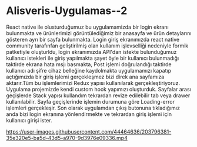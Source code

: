 # Alisveris-Uygulamas--2
React native ile olusturduğumuz bu uygulamamizda bir login ekranı bulunmakta ve ürünlerimizi görüntülediğimiz bir anasayfa ve ürün detaylarını gösteren ayrı bir sayfa bulunmakta.
Login giriş ekranımızda react native community tarafınfan geliştirilmiş olan kullanım işlevselliği nedeniyle formik patketiyle oluşturldu,
login ekranımızda API'dan istekte bulunduğumuz  kullanıcı istekleri ile giriş yapılmakta şayet öyle bir kullanıcı bulunmadığı taktirde ekrana hata msjı basmakta,
Post işlemi doğrulandığı taktirde kullanıcı adı şifre cihaz belleğine kaydolmakta uygulamamızı kapatıp açtığımızda bir giriş işlemi gerçekleşmez bizi direk ana sayfamıza
aktarır.Tüm bu işlemlerimizi Redux yapısı kullanılarak gerçekleştiriyoruz.
Uygulama projemizde kendi custom hook yapımızı oluşturduk.
Sayfalar arası geçişlerde Stack yapısı kullandım tekrardan revize edilebilir tab veya drawer kullanılabilir.
Sayfa geçişlerinde işlemin durumuna göre Loading-error işlemleri gerçekleşir.
Son olarak uygulamdan çıkış butonuna tıkladığımız anda bizi login ekranına yönlendirmekte ve tekrardan giriş işlemi için kullanıcı girişi ister.


https://user-images.githubusercontent.com/44464636/203796381-35e320e5-ba5d-43d5-a970-9d3976e09336.mp4

